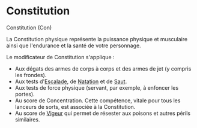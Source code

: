 # Constitution  

Constitution (Con)  

La Constitution physique représente la puissance physique et musculaire ainsi que l'endurance et la santé de votre personnage.  

Le modificateur de Constitution s'applique :  
- Aux dégats des armes de corps à corps et des armes de jet (y compris les frondes).  
- Aux tests d'[Escalade](), de [Natation]() et de [Saut]().  
- Aux tests de force physique (servant, par exemple, à enfoncer les portes).  
- Au score de Concentration. Cette compétence, vitale pour tous les lanceurs de sorts, est associée à la Constitution.  
- Au score de [Vigeur]() qui permet de résester aux poisons et autres périls similaires.  
